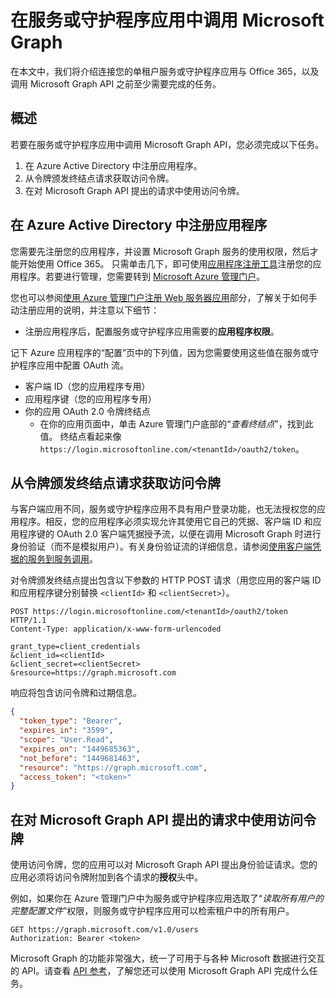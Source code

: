 # 在服务或守护程序应用中调用 Microsoft Graph

在本文中，我们将介绍连接您的单租户服务或守护程序应用与 Office 365，以及调用 Microsoft Graph API 之前至少需要完成的任务。

## 概述

若要在服务或守护程序应用中调用 Microsoft Graph API，您必须完成以下任务。

1. 在 Azure Active Directory 中注册应用程序。
2. 从令牌颁发终结点请求获取访问令牌。
3. 在对 Microsoft Graph API 提出的请求中使用访问令牌。

## 在 Azure Active Directory 中注册应用程序

您需要先注册您的应用程序，并设置 Microsoft Graph 服务的使用权限，然后才能开始使用 Office 365。
只需单击几下，即可使用[应用程序注册工具](https://dev.office.com/app-registration)注册您的应用程序。若要进行管理，您需要转到 [Microsoft Azure 管理门户](https://manage.windowsazure.com)。

您也可以参阅[使用 Azure 管理门户注册 Web 服务器应用](https://msdn.microsoft.com/en-us/office/office365/HowTo/add-common-consent-manually#bk_RegisterServerApp)部分，了解关于如何手动注册应用的说明，并注意以下细节：

* 注册应用程序后，配置服务或守护程序应用需要的**应用程序权限**。

记下 Azure 应用程序的“配置”页中的下列值，因为您需要使用这些值在服务或守护程序应用中配置 OAuth 流。

* 客户端 ID（您的应用程序专用）
* 应用程序键（您的应用程序专用）
* 你的应用 OAuth 2.0 令牌终结点
  * 在你的应用页面中，单击 Azure 管理门户底部的“*查看终结点*”，找到此值。 终结点看起来像 `https://login.microsoftonline.com/<tenantId>/oauth2/token`。

## 从令牌颁发终结点请求获取访问令牌

与客户端应用不同，服务或守护程序应用不具有用户登录功能，也无法授权您的应用程序。相反，您的应用程序必须实现允许其使用它自己的凭据、客户端 ID 和应用程序键的 OAuth 2.0 客户端凭据授予流，以便在调用 Microsoft Graph 时进行身份验证（而不是模拟用户）。有关身份验证流的详细信息，请参阅[使用客户端凭据的服务到服务调用](https://msdn.microsoft.com/en-us/library/azure/dn645543.aspx)。

对令牌颁发终结点提出包含以下参数的 HTTP POST 请求（用您应用的客户端 ID 和应用程序键分别替换 `<clientId>` 和 `<clientSecret>`）。

```http
POST https://login.microsoftonline.com/<tenantId>/oauth2/token HTTP/1.1
Content-Type: application/x-www-form-urlencoded

grant_type=client_credentials
&client_id=<clientId>
&client_secret=<clientSecret>
&resource=https://graph.microsoft.com
```

响应将包含访问令牌和过期信息。

```json
{ 
  "token_type": "Bearer",
  "expires_in": "3599",
  "scope": "User.Read",
  "expires_on": "1449685363",
  "not_before": "1449681463",
  "resource": "https://graph.microsoft.com",
  "access_token": "<token>"
}
```

## 在对 Microsoft Graph API 提出的请求中使用访问令牌

使用访问令牌，您的应用可以对 Microsoft Graph API 提出身份验证请求。您的应用必须将访问令牌附加到各个请求的**授权**头中。

例如，如果你在 Azure 管理门户中为服务或守护程序应用选取了“*读取所有用户的完整配置文件*”权限，则服务或守护程序应用可以检索租户中的所有用户。 

```http
GET https://graph.microsoft.com/v1.0/users
Authorization: Bearer <token>
```

Microsoft Graph 的功能非常强大，统一了可用于与各种 Microsoft 数据进行交互的 API。请查看 [API 参考](http://graph.microsoft.io/docs/api-reference/v1.0)，了解您还可以使用 Microsoft Graph API 完成什么任务。
